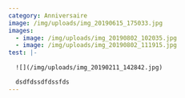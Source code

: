 ```yaml
---
category: Anniversaire
image: /img/uploads/img_20190615_175033.jpg
images:
  - image: /img/uploads/img_20190802_102035.jpg
  - image: /img/uploads/img_20190802_111915.jpg
test: |-
  
  ![](/img/uploads/img_20190211_142842.jpg)

  dsdfdssdfdssfds
---
```

